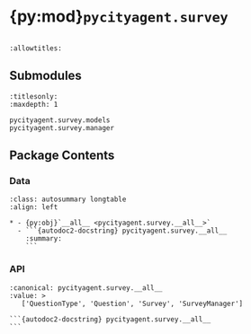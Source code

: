 # {py:mod}`pycityagent.survey`

```{py:module} pycityagent.survey
```

```{autodoc2-docstring} pycityagent.survey
:allowtitles:
```

## Submodules

```{toctree}
:titlesonly:
:maxdepth: 1

pycityagent.survey.models
pycityagent.survey.manager
```

## Package Contents

### Data

````{list-table}
:class: autosummary longtable
:align: left

* - {py:obj}`__all__ <pycityagent.survey.__all__>`
  - ```{autodoc2-docstring} pycityagent.survey.__all__
    :summary:
    ```
````

### API

````{py:data} __all__
:canonical: pycityagent.survey.__all__
:value: >
   ['QuestionType', 'Question', 'Survey', 'SurveyManager']

```{autodoc2-docstring} pycityagent.survey.__all__
```

````
